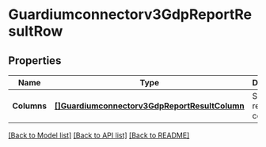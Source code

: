 # Guardiumconnectorv3GdpReportResultRow

## Properties
Name | Type | Description | Notes
------------ | ------------- | ------------- | -------------
**Columns** | [**[]Guardiumconnectorv3GdpReportResultColumn**](guardiumconnectorv3GDPReportResultColumn.md) | Set of result row cells. | [optional] [default to null]

[[Back to Model list]](../README.md#documentation-for-models) [[Back to API list]](../README.md#documentation-for-api-endpoints) [[Back to README]](../README.md)

